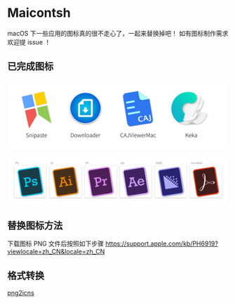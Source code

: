# Maicontsh
macOS 下一些应用的图标真的很不走心了，一起来替换掉吧！
如有图标制作需求欢迎提 issue ！

## 已完成图标

![](images/1.png)

![](images/2.png)

## 替换图标方法

下载图标 PNG 文件后按照如下步骤
https://support.apple.com/kb/PH6919?viewlocale=zh_CN&locale=zh_CN

## 格式转换

[png2icns](https://github.com/bitboss-ca/png2icns)